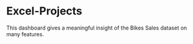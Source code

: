 # Excel-Projects
This dashboard gives a meaningful insight of the Bikes Sales dataset on many features.
